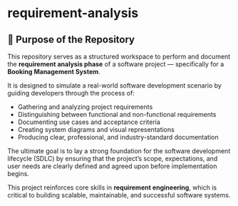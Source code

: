 # requirement-analysis
## 📌 Purpose of the Repository

This repository serves as a structured workspace to perform and document the **requirement analysis phase** of a software project — specifically for a **Booking Management System**.

It is designed to simulate a real-world software development scenario by guiding developers through the process of:

- Gathering and analyzing project requirements
- Distinguishing between functional and non-functional requirements
- Documenting use cases and acceptance criteria
- Creating system diagrams and visual representations
- Producing clear, professional, and industry-standard documentation

The ultimate goal is to lay a strong foundation for the software development lifecycle (SDLC) by ensuring that the project’s scope, expectations, and user needs are clearly defined and agreed upon before implementation begins.

This project reinforces core skills in **requirement engineering**, which is critical to building scalable, maintainable, and successful software systems.
